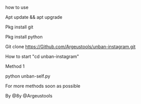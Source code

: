 how to use 

Apt update && apt upgrade 

Pkg install git 

Pkg install python 

Git clone https://Github.com/Argeustools/unban-instagram.git



How to start  "cd unban-instagram" 

Method 1

python unban-self.py


For more methods soon as possible


By @8y @Argeustools




